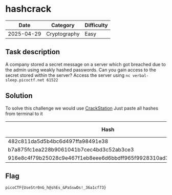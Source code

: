 # hashcrack
|Date|Category|Difficulty|
|--|--|--|
|2025-04-29|Cryptography|Easy|
## Task description
A company stored a secret message on a server which got breached due to the admin using weakly hashed passwords. Can you gain access to the secret stored within the server? Access the server using `nc verbal-sleep.picoctf.net 61522`
## Solution 
To solve this challenge we would use [CrackStation](https://crackstation.net/)
Just paste all hashes from terminal to it

| Hash                                                             | Password    | Hash Type |
| ---------------------------------------------------------------- | ----------- | --------- |
| 482c811da5d5b4bc6d497ffa98491e38                                 | password123 | md5       |
| b7a875fc1ea228b9061041b7cec4bd3c52ab3ce3                         | letmein     | sha1      |
| 916e8c4f79b25028c9e467f1eb8eee6d6bbdff965f9928310ad30a8d88697745 | qwerty098   | sha256    |

## Flag
`picoCTF{UseStr0nG_h@shEs_&PaSswDs!_36a1cf73}`
